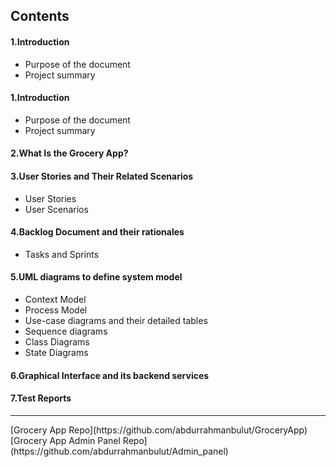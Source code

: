 <h2>Contents</h2>
<h4>1.Introduction</h4>
<ul>
    <li>Purpose of the document</li>
    <li>Project summary</li>
</ul>  
<h4>1.Introduction</h4>
<ul>
    <li>Purpose of the document</li>
    <li>Project summary</li>
</ul>  
<h4>2.What Is the Grocery App?</h4>

<h4>3.User Stories and Their Related Scenarios</h4>
<ul>
    <li>User Stories</li>
    <li>User Scenarios</li>
</ul>  
<h4>4.Backlog Document and their rationales</h4>
<ul>
    <liProduct Backlog</li>
    <li>Tasks and Sprints</li>
</ul>  
<h4>5.UML diagrams to define system model</h4>
<ul>
    <li>Context Model</li>
    <li>Process Model</li>
    <li>Use-case diagrams and their detailed tables</li>
    <li>Sequence diagrams</li>
    <li>Class Diagrams</li>
    <li>State Diagrams</li>
</ul>


<h4>6.Graphical Interface and its backend services</h4>
 
<h4>7.Test Reports</h4>
<hr>
[Grocery App Repo](https://github.com/abdurrahmanbulut/GroceryApp) <br>
[Grocery App Admin Panel Repo](https://github.com/abdurrahmanbulut/Admin_panel)
